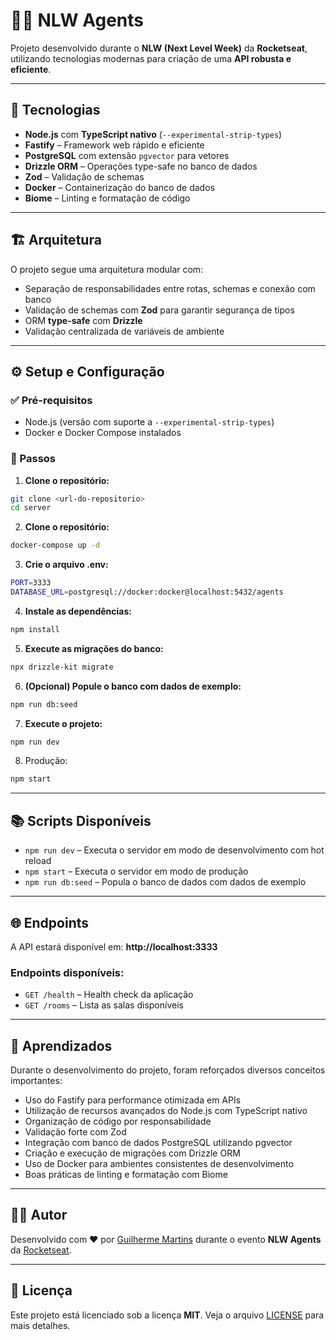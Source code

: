 # 🕵️‍♂️ NLW Agents

Projeto desenvolvido durante o **NLW (Next Level Week)** da **Rocketseat**, utilizando tecnologias modernas para criação de uma **API robusta e eficiente**.

---

## 🚀 Tecnologias

- **Node.js** com **TypeScript nativo** (`--experimental-strip-types`)
- **Fastify** – Framework web rápido e eficiente
- **PostgreSQL** com extensão `pgvector` para vetores
- **Drizzle ORM** – Operações type-safe no banco de dados
- **Zod** – Validação de schemas
- **Docker** – Containerização do banco de dados
- **Biome** – Linting e formatação de código

---

## 🏗️ Arquitetura

O projeto segue uma arquitetura modular com:

- Separação de responsabilidades entre rotas, schemas e conexão com banco
- Validação de schemas com **Zod** para garantir segurança de tipos
- ORM **type-safe** com **Drizzle**
- Validação centralizada de variáveis de ambiente

---

## ⚙️ Setup e Configuração

### ✅ Pré-requisitos

- Node.js (versão com suporte a `--experimental-strip-types`)
- Docker e Docker Compose instalados

### 🔧 Passos

1. **Clone o repositório:**

```bash
git clone <url-do-repositorio>
cd server
```
2. **Clone o repositório:**

```bash
docker-compose up -d
```

3. **Crie o arquivo .env:**

```bash
PORT=3333
DATABASE_URL=postgresql://docker:docker@localhost:5432/agents
```
4. **Instale as dependências:**

```bash
npm install
```

5. **Execute as migrações do banco:**

```bash
npx drizzle-kit migrate
```

6. **(Opcional) Popule o banco com dados de exemplo:**

```bash
npm run db:seed
```

7. **Execute o projeto:**

```bash
npm run dev
```

8. Produção:

```bash
npm start
```

---

## 📚 Scripts Disponíveis

- `npm run dev` – Executa o servidor em modo de desenvolvimento com hot reload  
- `npm start` – Executa o servidor em modo de produção  
- `npm run db:seed` – Popula o banco de dados com dados de exemplo  

---

## 🌐 Endpoints

A API estará disponível em: **http://localhost:3333**

### Endpoints disponíveis:

- `GET /health` – Health check da aplicação  
- `GET /rooms` – Lista as salas disponíveis  

---

## 🧠 Aprendizados

Durante o desenvolvimento do projeto, foram reforçados diversos conceitos importantes:

- Uso do Fastify para performance otimizada em APIs  
- Utilização de recursos avançados do Node.js com TypeScript nativo  
- Organização de código por responsabilidade  
- Validação forte com Zod  
- Integração com banco de dados PostgreSQL utilizando pgvector  
- Criação e execução de migrações com Drizzle ORM  
- Uso de Docker para ambientes consistentes de desenvolvimento  
- Boas práticas de linting e formatação com Biome  

---

## 👨‍💻 Autor

Desenvolvido com ❤️ por [Guilherme Martins](https://github.com/gmartins99) durante o evento **NLW Agents** da [Rocketseat](https://rocketseat.com.br).  

---

## 📝 Licença

Este projeto está licenciado sob a licença **MIT**. Veja o arquivo [LICENSE](./LICENSE) para mais detalhes.


